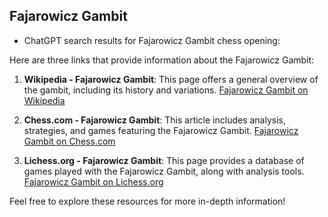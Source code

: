 ## Fajarowicz Gambit

 + ChatGPT search results for Fajarowicz Gambit chess opening:

Here are three links that provide information about the Fajarowicz Gambit:

1. **Wikipedia - Fajarowicz Gambit**: This page offers a general overview of the gambit, including its history and variations.
   [Fajarowicz Gambit on Wikipedia](https://en.wikipedia.org/wiki/Fajarowicz_Gambit)

2. **Chess.com - Fajarowicz Gambit**: This article includes analysis, strategies, and games featuring the Fajarowicz Gambit.
   [Fajarowicz Gambit on Chess.com](https://www.chess.com/openings/Fajarowicz-Gambit)

3. **Lichess.org - Fajarowicz Gambit**: This page provides a database of games played with the Fajarowicz Gambit, along with analysis tools.
   [Fajarowicz Gambit on Lichess.org](https://lichess.org/opening/Fajarowicz-Gambit)

Feel free to explore these resources for more in-depth information!